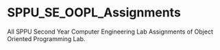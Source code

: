 # SPPU_SE_OOPL_Assignments
All SPPU Second Year Computer Engineering Lab Assignments  of Object Oriented Programming Lab.
